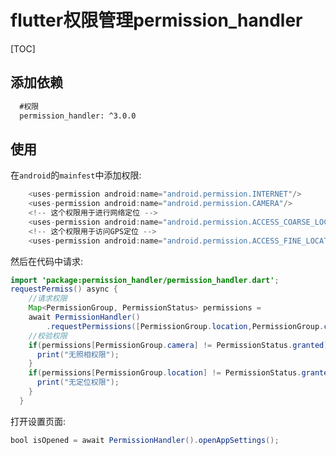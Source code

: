 # flutter权限管理permission_handler

[TOC]

## 添加依赖

~~~~xml
  #权限
  permission_handler: ^3.0.0
~~~~

## 使用

在`android`的`mainfest`中添加权限:

~~~~java
    <uses-permission android:name="android.permission.INTERNET"/>
    <uses-permission android:name="android.permission.CAMERA"/>
    <!-- 这个权限用于进行网络定位 -->
    <uses-permission android:name="android.permission.ACCESS_COARSE_LOCATION"/>
    <!-- 这个权限用于访问GPS定位 -->
    <uses-permission android:name="android.permission.ACCESS_FINE_LOCATION"/>
~~~~

然后在代码中请求:

~~~~java
import 'package:permission_handler/permission_handler.dart';
requestPermiss() async {
    //请求权限
    Map<PermissionGroup, PermissionStatus> permissions =
    await PermissionHandler()
        .requestPermissions([PermissionGroup.location,PermissionGroup.camera]);
    //校验权限
    if(permissions[PermissionGroup.camera] != PermissionStatus.granted){
      print("无照相权限");
    }
    if(permissions[PermissionGroup.location] != PermissionStatus.granted){
      print("无定位权限");
    }
  }
~~~~

打开设置页面:

~~~~java
bool isOpened = await PermissionHandler().openAppSettings();
~~~~


